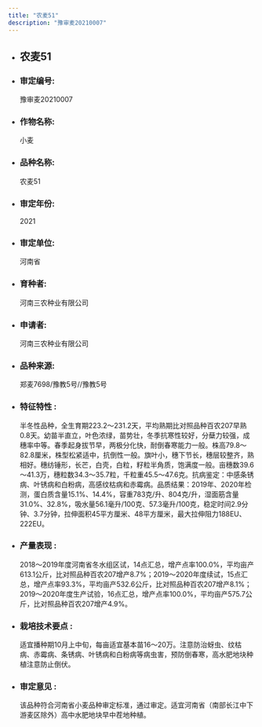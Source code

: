 ```yaml
---
title: "农麦51"
description: "豫审麦20210007"
---
```

* ## 农麦51
* ###  审定编号:  
   豫审麦20210007

*  ### 作物名称:  
   小麦

*   ###  品种名称: 
    农麦51

*   ### 审定年份: 
    2021

*   ### 审定单位:  
    河南省

*   ### 育种者:  
    河南三农种业有限公司

*   ### 申请者:  
    河南三农种业有限公司

*   ### 品种来源:  
    郑麦7698/豫教5号//豫教5号

*   ### 特征特性 : 
    半冬性品种，全生育期223.2～231.2天，平均熟期比对照品种百农207早熟0.8天。幼苗半直立，叶色浓绿，苗势壮，冬季抗寒性较好，分蘖力较强，成穗率中等。春季起身拔节早，两极分化快，耐倒春寒能力一般。株高79.8～82.8厘米，株型松紧适中，抗倒性一般。旗叶小，穗下节长，穗层较整齐，熟相好。穗纺锤形，长芒，白壳，白粒，籽粒半角质，饱满度一般。亩穗数39.6～41.3万，穗粒数34.3～35.7粒，千粒重45.5～47.6克。抗病鉴定：中感条锈病、叶锈病和白粉病，高感纹枯病和赤霉病。品质结果：2019年、2020年检测，蛋白质含量15.1%、14.4%，容重783克/升、804克/升，湿面筋含量31.0%、32.8%，吸水量56.1毫升/100克、57.3毫升/100克，稳定时间2.9分钟、3.7分钟，拉伸面积45平方厘米、48平方厘米，最大拉伸阻力188EU、222EU。

*   ### 产量表现 : 
    2018～2019年度河南省冬水组区试，14点汇总，增产点率100.0%，平均亩产613.1公斤，比对照品种百农207增产8.7%；2019～2020年度续试，15点汇总，增产点率93.3%，平均亩产532.6公斤，比对照品种百农207增产8.1%；2019～2020年度生产试验，16点汇总，增产点率100.0%，平均亩产575.7公斤，比对照品种百农207增产4.9%。

*   ### 栽培技术要点 : 
    适宜播种期10月上中旬，每亩适宜基本苗16～20万。注意防治蚜虫、纹枯病、赤霉病、条锈病、叶锈病和白粉病等病虫害，预防倒春寒，高水肥地块种植注意防止倒伏。

*   ### 审定意见 : 
    该品种符合河南省小麦品种审定标准，通过审定。适宜河南省（南部长江中下游麦区除外）高中水肥地块早中茬地种植。
